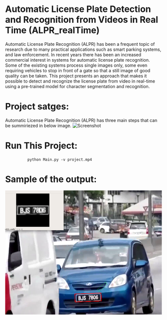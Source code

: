# Automatic License Plate Detection and Recognition from Videos in Real Time (ALPR_realTime)
Automatic License Plate Recognition (ALPR) has been a frequent topic of research due to many practical applications such as smart parking systems, and law enforcement. In recent years there has been an increased commercial interest in systems for automatic license plate recognition. Some of the existing systems process single images only, some even requiring vehicles to stop in front of a gate so that a still image of good quality can be taken. This project presents an approach that makes it possible to detect and recognize the license plate from video in real-time using a pre-trained model for character segmentation and recognition.


# Project satges:
Automatic License Plate Recognition (ALPR) has three main steps that can be summiriezed in below image. 
![Screenshot](./latex/report/stages.pngout.png)

# Run This Project:

              python Main.py -v project.mp4
              
              
# Sample of the output:

![Screenshot](out.png)
